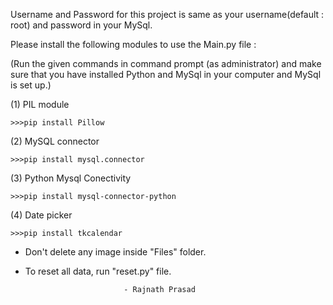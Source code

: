 

Username and Password for this project is same as your username(default : root) and password in your MySql.


Please install the following modules to use the Main.py file :

(Run the given commands in command prompt (as administrator) and make sure that you have installed Python and MySql in your computer and MySql is set up.)

(1) PIL module

	>>>pip install Pillow

(2) MySQL connector

	>>>pip install mysql.connector

(3) Python Mysql Conectivity

	>>>pip install mysql-connector-python

(4) Date picker

	>>>pip install tkcalendar

* Don't delete any image inside "Files" folder.
* To reset all data, run "reset.py" file.

							- Rajnath Prasad
